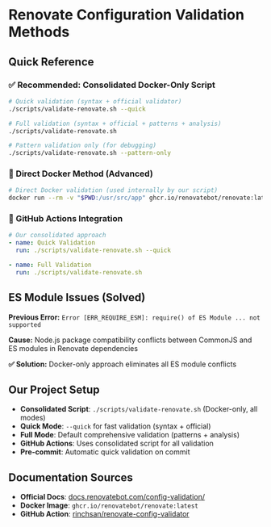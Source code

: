 # Renovate Configuration Validation Methods

## Quick Reference

### ✅ Recommended: Consolidated Docker-Only Script

```bash
# Quick validation (syntax + official validator)
./scripts/validate-renovate.sh --quick

# Full validation (syntax + official + patterns + analysis)
./scripts/validate-renovate.sh

# Pattern validation only (for debugging)
./scripts/validate-renovate.sh --pattern-only
```

### 🐳 Direct Docker Method (Advanced)

```bash
# Direct Docker validation (used internally by our script)
docker run --rm -v "$PWD:/usr/src/app" ghcr.io/renovatebot/renovate:latest renovate-config-validator "/usr/src/app/.github/renovate.json5"
```

### 🤖 GitHub Actions Integration

```yaml
# Our consolidated approach
- name: Quick Validation
  run: ./scripts/validate-renovate.sh --quick

- name: Full Validation  
  run: ./scripts/validate-renovate.sh
```

## ES Module Issues (Solved)

**Previous Error:** `Error [ERR_REQUIRE_ESM]: require() of ES Module ... not supported`

**Cause:** Node.js package compatibility conflicts between CommonJS and ES modules in Renovate dependencies

**✅ Solution:** Docker-only approach eliminates all ES module conflicts

## Our Project Setup

- **Consolidated Script**: `./scripts/validate-renovate.sh` (Docker-only, all modes)
- **Quick Mode**: `--quick` for fast validation (syntax + official)
- **Full Mode**: Default comprehensive validation (patterns + analysis)  
- **GitHub Actions**: Uses consolidated script for all validation
- **Pre-commit**: Automatic quick validation on commit

## Documentation Sources

- **Official Docs**: [docs.renovatebot.com/config-validation/](https://docs.renovatebot.com/config-validation/)
- **Docker Image**: `ghcr.io/renovatebot/renovate:latest`
- **GitHub Action**: [rinchsan/renovate-config-validator](https://github.com/marketplace/actions/renovate-config-validator)
